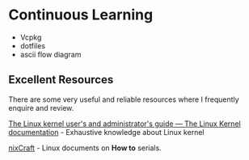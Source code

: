 # Continuous Learning

- Vcpkg
- dotfiles
- ascii flow diagram
## Excellent Resources

There are some very useful and reliable resources where I frequently enquire and review.

[The Linux kernel user's and administrator's guide — The Linux Kernel  documentation](https://docs.kernel.org/admin-guide/)
    - Exhaustive knowledge about Linux kernel

[nixCraft](https://www.cyberciti.biz/)
    - Linux documents on  **How to** serials.
